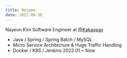 ```yaml
---
title: Resume
date: 2022-06-30
---
```


Nayeon Kim
Software Engineer at [@Kakaopay](https://www.kakaopay.com/)
- Java / Spring / Spring Batch / MySQL
- Micro Service Architecture & Huge Traffic Handling
- Docker / K8S / Jenkins
2022.01 ~ Now


